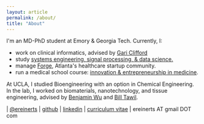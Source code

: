 ```yaml
---
layout: article
permalink: /about/
title: "About"
---
```


I'm an MD-PhD student at Emory & Georgia Tech. Currently, I:

+ work on clinical informatics, advised by [Gari Clifford](http://gdclifford.info/gari)
+ study [systems engineering, signal processing, & data science.](http://www.bme.gatech.edu/research/system.shtml)
+ manage [Forge](http://forgeatl.com), Atlanta's healthcare startup community.
+ run a medical school course: [innovation & entrepreneurship in medicine](http://erikreinertsen.com/iemed/).

At UCLA, I studied Bioengineering with an option in Chemical Engineering.  In the lab, I worked on biomaterials, nanotechnology, and tissue engineering, advised by [Benjamin Wu](http://www.bioeng.ucla.edu/people/faculty/Faculty/benjamin-m.-wu-d.d.s.-ph.d) and [Bill Tawil](http://www.bioeng.ucla.edu/people/faculty/adjunct-faculty/bill-j.-tawil-ph.d).

<i class="fa fa-twitter"></i> | [@ereinerts](http://www.twitter.com/ereinerts)
<i class="fa fa-github"></i> | [github](https://github.com/erikreinertsen)
<i class="fa fa-linkedin"></i> | [linkedin](http://www.linkedin.com/in/erikreinertsen/)
<i class="fa fa-graduation-cap"></i> | [curriculum vitae](https://dl.dropboxusercontent.com/u/1102315/Erik%20Reinertsen%20CV.pdf)
<i class="fa fa-envelope"></i> | ereinerts AT gmail DOT com

